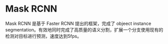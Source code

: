 # Mask RCNN
Mask RCNN 是基于 Faster RCNN 提出的框架，完成了 objeect instance segmentation。有效地同时完成了高质量的语义分割，扩展一个分支使用现有的检测对目标进行预测，速度达到5fps。